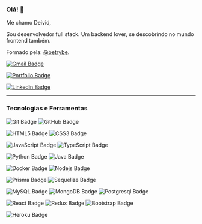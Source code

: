 
### Olá! 👋

Me chamo Deivid,

Sou desenvolvedor full stack. Um backend lover, se descobrindo no mundo frontend também.

Formado pela: [@betrybe](https://github.com/betrybe).

[![Gmail  Badge](https://img.shields.io/badge/-deividdeveloper22@gmail.com-c14438?style=flat-square&logo=Gmail&logoColor=white&link=mailto:deividdeveloper22@gmail.com)](mailto:deividdeveloper22@gmail.com)

[![Portfolio Badge](https://img.shields.io/badge/Portfolio-%234067B5.svg?&style=for-the-badge&logo=githubpages&logoColor=black&link=https://deividborges93.github.io/)](https://deividborges93.github.io/)

[![Linkedin Badge](https://img.shields.io/badge/linkedin-%230077B5.svg?&style=for-the-badge&logo=linkedin&logoColor=white&link=https://www.linkedin.com/in/deivid-borges/)](https://www.linkedin.com/in/deivid-borges/)

---
### Tecnologias e Ferramentas 

![Git Badge](https://img.shields.io/badge/-Git-black?style=flat-square&logo=git)
![GitHub Badge](https://img.shields.io/badge/-GitHub-black?style=flat-square&logo=github)

![HTML5 Badge](https://img.shields.io/badge/-HTML5-black?style=flat-square&logo=html5&logoColor=white)
![CSS3 Badge](https://img.shields.io/badge/-CSS3-black?style=flat-square&logo=css3)

![JavaScript Badge](https://img.shields.io/badge/-JavaScript-black?style=flat-square&logo=javascript)
![TypeScript Badge](https://img.shields.io/badge/-TypeScript-black?style=flat-square&logo=typescript)

![Python Badge](https://img.shields.io/badge/-Python-black?style=flat-square&logo=python)
![Java Badge](https://img.shields.io/badge/-Java-black?style=flat-square&logo=java)

![Docker Badge](https://img.shields.io/badge/-Docker-black?style=flat-square&logo=docker)
![Nodejs Badge](https://img.shields.io/badge/-Nodejs-black?style=flat-square&logo=Node.js)

![Prisma Badge](https://img.shields.io/badge/-Prisma-black?style=flat-square&logo=prisma)
![Sequelize Badge](https://img.shields.io/badge/-Sequelize-black?style=flat-square&logo=sequelize)

![MySQL Badge](https://img.shields.io/badge/-MySQL-black?style=flat-square&logo=mysql)
![MongoDB Badge](https://img.shields.io/badge/-Mongodb-black?style=flat-square&logo=mongodb)
![Postgresql Badge](https://img.shields.io/badge/-Postgresql-black?style=flat-square&logo=postgresql)

![React Badge](https://img.shields.io/badge/-React-black?style=flat-square&logo=react)
![Redux Badge](https://img.shields.io/badge/-Redux-black?style=flat-square&logo=redux)
![Bootstrap Badge](https://img.shields.io/badge/-Bootstrap-black?style=flat-square&logo=bootstrap)

![Heroku Badge](https://img.shields.io/badge/-Heroku-black?style=flat-square&logo=heroku)


